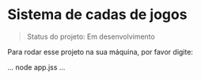 # Sistema de cadas de jogos 
  
  > Status do projeto: Em desenvolvimento
  
  Para rodar esse projeto na sua máquina, por favor digite:
  
  
...
node app.jss
...  
  
